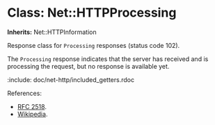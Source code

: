 # Class: Net::HTTPProcessing
**Inherits:** Net::HTTPInformation
    

Response class for `Processing` responses (status code 102).

The `Processing` response indicates that the server has received and is
processing the request, but no response is available yet.

:include: doc/net-http/included_getters.rdoc

References:

*   [RFC 2518](https://www.rfc-editor.org/rfc/rfc2518#section-10.1).
*   [Wikipedia](https://en.wikipedia.org/wiki/List_of_HTTP_status_codes#102).



